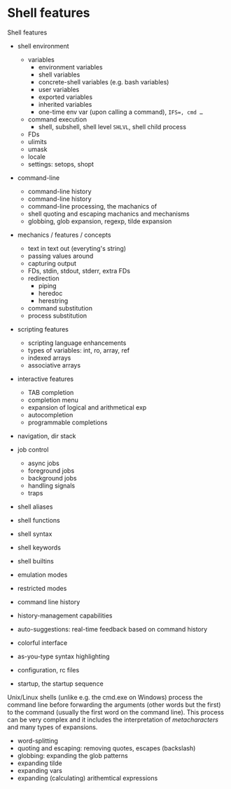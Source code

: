 # Shell features

Shell features
- shell environment
  - variables
    - environment variables
    - shell variables
    - concrete-shell variables (e.g. bash variables)
    - user variables
    - exported variables
    - inherited variables
    - one-time env var (upon calling a command), `IFS=, cmd …`
  - command execution
    - shell, subshell, shell level `SHLVL`, shell child process
  - FDs
  - ulimits
  - umask
  - locale
  - settings: setops, shopt
- command-line
  - command-line history
  - command-line history
  - command-line processing, the machanics of
  - shell quoting and escaping machanics and mechanisms
  - globbing, glob expansion, regexp, tilde expansion

- mechanics / features / concepts
  - text in text out (everyting's string)
  - passing values around
  - capturing output
  - FDs, stdin, stdout, stderr, extra FDs
  - redirection
    - piping
    - heredoc
    - herestring
  - command substitution
  - process substitution
- scripting features
  - scripting language enhancements
  - types of variables: int, ro, array, ref
  - indexed arrays
  - associative arrays
- interactive features
  - TAB completion
  - completion menu
  - expansion of logical and arithmetical exp
  - autocompletion
  - programmable completions
- navigation, dir stack
- job control
  - async jobs
  - foreground jobs
  - background jobs
  - handling signals
  - traps
- shell aliases
- shell functions
- shell syntax
- shell keywords
- shell builtins
- emulation modes
- restricted modes
- command line history
- history-management capabilities
- auto-suggestions: real-time feedback based on command history
- colorful interface
- as-you-type syntax highlighting
- configuration, rc files
- startup, the startup sequence






Unix/Linux shells (unlike e.g. the cmd.exe on Windows) process the command line before forwarding the arguments (other words but the first) to the command (usually the first word on the command line). This process can be very complex and it includes the interpretation of *metacharacters* and many types of expansions.

- word-splitting
- quoting and escaping: removing quotes, escapes (backslash)
- globbing: expanding the glob patterns
- expanding tilde
- expanding vars
- expanding (calculating) arithemtical expressions
